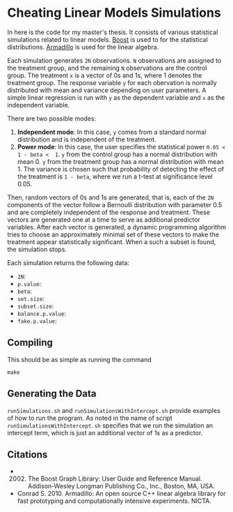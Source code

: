 # Cheating Linear Models Simulations

In here is the code for my master's thesis. It consists of 
various statistical simulations related to linear models. 
[Boost](http://www.boost.org/) is used to for the statistical distributions. 
[Armadillo](http://arma.sourceforge.net/) is used for the linear algebra.

Each simulation generates `2N` observations. `N` observations are assigned to the treatment group, and the remaining `N` observations are the control group. The treatment `x` is a vector of 0s and 1s, where 1 denotes the treatment group. The response variable `y` for each obervation is normally distributed with mean and variance depending on user parameters. A simple linear regression is run with `y` as the dependent variable and `x` as the independent variable.

There are two possible modes:

1. **Independent mode**: In this case, `y` comes from a standard normal distribution and is independent of the treatment.
2. **Power mode**: In this case, the user specifies the statistical power `0.05 < 1 - beta <  1`. `y` from the control group has a normal distribution with mean 0. `y` from the treatment group has a normal distribution with mean 1. The variance is chosen such that probability of detecting the effect of the treatment is `1 - beta`, where we run a t-test at significance level 0.05.

Then, random vectors of 0s and 1s are generated, that is, each of the `2N` components of the vector follow a Bernoulli distribution with parameter 0.5 and are completely independent of the response and treatment. These vectors are generated one at a time to serve as additional predictor variables. After each vector is generated, a dynamic programming algorithm tries to choose an approximately minimal set of these vectors to make the treatment appear statistically significant. When a such a subset is found, the simulation stops.

Each simulation returns the following data:

- `2N`: 
- `p.value`:
- `beta`:
- `set.size`:
- `subset.size`:
- `balance.p.value`:
- `fake.p.value`:


## Compiling

This should be as simple as running the command

    make

## Generating the Data

`runSimulations.sh` and `runSimulationsWithIntercept.sh` provide examples of how to run the program. As noted in the name of script `runSimulationsWithIntercept.sh` specifies that we run the simulation an intercept term, which is just an additional vector of 1s as a predictor.

## Citations

- 2002. The Boost Graph Library: User Guide and Reference Manual. Addison-Wesley Longman Publishing Co., Inc., Boston, MA, USA.
- Conrad S. 2010. Armadillo: An open source C++ linear algebra library for fast prototyping and computationally intensive experiments. NICTA.

